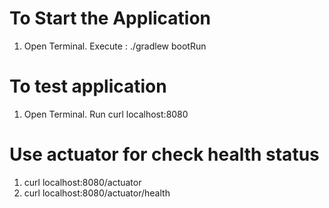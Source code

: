 # To Start the Application

1. Open Terminal. Execute : ./gradlew bootRun

# To test application

1. Open Terminal. Run curl localhost:8080

# Use actuator for check health status

1. curl localhost:8080/actuator
2. curl localhost:8080/actuator/health

